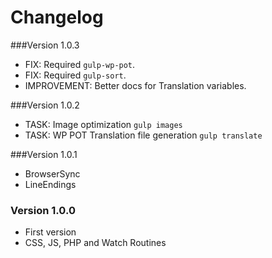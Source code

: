 # Changelog

###Version 1.0.3
- FIX: Required `gulp-wp-pot`.
- FIX: Required `gulp-sort`.
- IMPROVEMENT: Better docs for Translation variables.

###Version 1.0.2 
- TASK: Image optimization `gulp images`
- TASK: WP POT Translation file generation `gulp translate`

###Version 1.0.1 
- BrowserSync
- LineEndings

### Version 1.0.0 
- First version
- CSS, JS, PHP and Watch Routines
